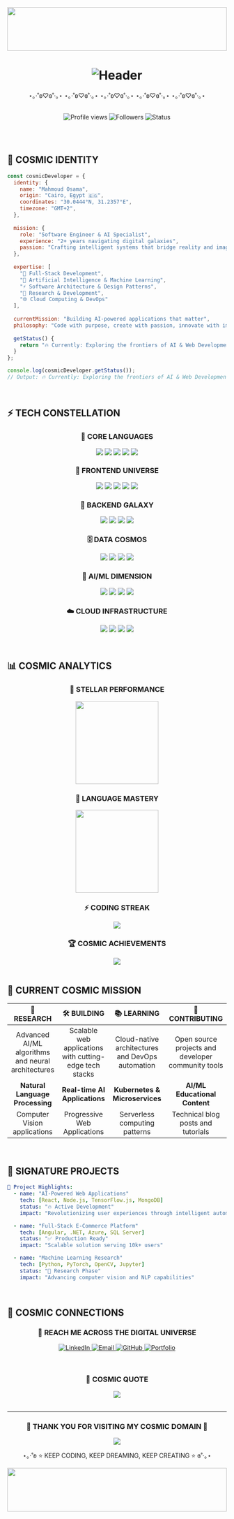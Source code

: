 <div align="center">

<!-- Enhanced Space Header with Animated Stars -->
<img width="100%" height="100" src="https://capsule-render.vercel.app/api?type=waving&color=gradient&customColorList=0,0,0,0,0&height=100&section=header&text=&fontSize=0&animation=twinkling"/>

<h1>
  <img src="https://readme-typing-svg.herokuapp.com/?font=JetBrains+Mono&weight=700&size=50&duration=3000&pause=1000&color=FFFFFF&background=00000000&center=true&vCenter=true&width=700&height=80&lines=✨+MAHMOUD+OSAMA+✨;⚡+SOFTWARE+ENGINEER+⚡;🚀+AI+SPECIALIST+🚀;💫+FULL-STACK+DEVELOPER+💫" alt="Header" />
</h1>

<!-- Elegant Cosmic Divider -->
<div>
  ⋆｡‧˚ʚ♡ɞ˚‧｡⋆ ⋆｡‧˚ʚ♡ɞ˚‧｡⋆ ⋆｡‧˚ʚ♡ɞ˚‧｡⋆ ⋆｡‧˚ʚ♡ɞ˚‧｡⋆ ⋆｡‧˚ʚ♡ɞ˚‧｡⋆
</div>

<br>

<!-- Refined Status Badges -->
<p>
  <img src="https://komarev.com/ghpvc/?username=mahmoudosama9&label=COSMIC+VISITORS&color=black&style=for-the-badge&labelColor=white" alt="Profile views" />
  <img src="https://img.shields.io/github/followers/mahmoudosama9?label=STELLAR+FOLLOWERS&style=for-the-badge&color=black&labelColor=white" alt="Followers" />
  <img src="https://img.shields.io/badge/STATUS-CODING+IN+THE+COSMOS-black?style=for-the-badge&labelColor=white" alt="Status" />
</p>

</div>

<br><br>

## 🌌 COSMIC IDENTITY

```js
const cosmicDeveloper = {
  identity: {
    name: "Mahmoud Osama",
    origin: "Cairo, Egypt 🇪🇬",
    coordinates: "30.0444°N, 31.2357°E",
    timezone: "GMT+2",
  },
  
  mission: {
    role: "Software Engineer & AI Specialist",
    experience: "2+ years navigating digital galaxies",
    passion: "Crafting intelligent systems that bridge reality and imagination",
  },
  
  expertise: [
    "🚀 Full-Stack Development",
    "🧠 Artificial Intelligence & Machine Learning",
    "⚡ Software Architecture & Design Patterns",
    "🔬 Research & Development",
    "🌐 Cloud Computing & DevOps"
  ],
  
  currentMission: "Building AI-powered applications that matter",
  philosophy: "Code with purpose, create with passion, innovate with impact ✨",
  
  getStatus() {
    return "🔥 Currently: Exploring the frontiers of AI & Web Development";
  }
};

console.log(cosmicDeveloper.getStatus());
// Output: 🔥 Currently: Exploring the frontiers of AI & Web Development
```

<br>

## ⚡ TECH CONSTELLATION

<div align="center">

### 🌟 CORE LANGUAGES
<p>
  <img src="https://img.shields.io/badge/JavaScript-000000?style=for-the-badge&logo=javascript&logoColor=white" />
  <img src="https://img.shields.io/badge/TypeScript-000000?style=for-the-badge&logo=typescript&logoColor=white" />
  <img src="https://img.shields.io/badge/Python-000000?style=for-the-badge&logo=python&logoColor=white" />
  <img src="https://img.shields.io/badge/C%23-000000?style=for-the-badge&logo=c-sharp&logoColor=white" />
  <img src="https://img.shields.io/badge/C++-000000?style=for-the-badge&logo=c%2B%2B&logoColor=white" />
</p>

### 🎨 FRONTEND UNIVERSE
<p>
  <img src="https://img.shields.io/badge/Angular-000000?style=for-the-badge&logo=angular&logoColor=white" />
  <img src="https://img.shields.io/badge/React-000000?style=for-the-badge&logo=react&logoColor=white" />
  <img src="https://img.shields.io/badge/HTML5-000000?style=for-the-badge&logo=html5&logoColor=white" />
  <img src="https://img.shields.io/badge/CSS3-000000?style=for-the-badge&logo=css3&logoColor=white" />
  <img src="https://img.shields.io/badge/Tailwind-000000?style=for-the-badge&logo=tailwindcss&logoColor=white" />
</p>

### 🔧 BACKEND GALAXY
<p>
  <img src="https://img.shields.io/badge/Node.js-000000?style=for-the-badge&logo=node.js&logoColor=white" />
  <img src="https://img.shields.io/badge/Express.js-000000?style=for-the-badge&logo=express&logoColor=white" />
  <img src="https://img.shields.io/badge/.NET-000000?style=for-the-badge&logo=.net&logoColor=white" />
  <img src="https://img.shields.io/badge/RESTful_APIs-000000?style=for-the-badge&logo=api&logoColor=white" />
</p>

### 🗄️ DATA COSMOS
<p>
  <img src="https://img.shields.io/badge/MongoDB-000000?style=for-the-badge&logo=mongodb&logoColor=white" />
  <img src="https://img.shields.io/badge/MySQL-000000?style=for-the-badge&logo=mysql&logoColor=white" />
  <img src="https://img.shields.io/badge/PostgreSQL-000000?style=for-the-badge&logo=postgresql&logoColor=white" />
  <img src="https://img.shields.io/badge/Redis-000000?style=for-the-badge&logo=redis&logoColor=white" />
</p>

### 🤖 AI/ML DIMENSION
<p>
  <img src="https://img.shields.io/badge/TensorFlow-000000?style=for-the-badge&logo=tensorflow&logoColor=white" />
  <img src="https://img.shields.io/badge/PyTorch-000000?style=for-the-badge&logo=pytorch&logoColor=white" />
  <img src="https://img.shields.io/badge/OpenCV-000000?style=for-the-badge&logo=opencv&logoColor=white" />
  <img src="https://img.shields.io/badge/Scikit_Learn-000000?style=for-the-badge&logo=scikit-learn&logoColor=white" />
</p>

### ☁️ CLOUD INFRASTRUCTURE
<p>
  <img src="https://img.shields.io/badge/Microsoft_Azure-000000?style=for-the-badge&logo=microsoft-azure&logoColor=white" />
  <img src="https://img.shields.io/badge/Docker-000000?style=for-the-badge&logo=docker&logoColor=white" />
  <img src="https://img.shields.io/badge/Git-000000?style=for-the-badge&logo=git&logoColor=white" />
  <img src="https://img.shields.io/badge/Linux-000000?style=for-the-badge&logo=linux&logoColor=white" />
</p>

</div>

<br>

## 📊 COSMIC ANALYTICS

<div align="center">

### 🌟 STELLAR PERFORMANCE
<img height="190em" src="https://github-readme-stats-sigma-five.vercel.app/api?username=mahmoudosama9&show_icons=true&hide_border=true&count_private=true&include_all_commits=true&theme=dark&bg_color=000000&title_color=FFFFFF&icon_color=FFFFFF&text_color=FFFFFF&border_color=FFFFFF&card_width=400" />

### 🚀 LANGUAGE MASTERY
<img height="190em" src="https://github-readme-stats-sigma-five.vercel.app/api/top-langs/?username=mahmoudosama9&layout=compact&hide_border=true&theme=dark&bg_color=000000&title_color=FFFFFF&text_color=FFFFFF&langs_count=8&card_width=400" />

### ⚡ CODING STREAK
<img src="https://github-readme-streak-stats.herokuapp.com/?user=mahmoudosama9&theme=dark&hide_border=true&background=000000&stroke=FFFFFF&ring=FFFFFF&fire=FFFFFF&currStreakLabel=FFFFFF&sideLabels=FFFFFF&currStreakNum=FFFFFF&sideNums=FFFFFF&dates=FFFFFF" />

### 🏆 COSMIC ACHIEVEMENTS
<img src="https://github-profile-trophy.vercel.app/?username=mahmoudosama9&theme=darkhub&no-frame=true&no-bg=true&margin-w=10&column=6&title=Stars,Followers,Commits,Repositories,MultipleLang,PullRequest" />

</div>

<br>

## 🎯 CURRENT COSMIC MISSION

<div align="center">

| 🔬 **RESEARCH** | 🛠️ **BUILDING** | 📚 **LEARNING** | 🌱 **CONTRIBUTING** |
|:---:|:---:|:---:|:---:|
| Advanced AI/ML algorithms and neural architectures | Scalable web applications with cutting-edge tech stacks | Cloud-native architectures and DevOps automation | Open source projects and developer community tools |
| **Natural Language Processing** | **Real-time AI Applications** | **Kubernetes & Microservices** | **AI/ML Educational Content** |
| Computer Vision applications | Progressive Web Applications | Serverless computing patterns | Technical blog posts and tutorials |

</div>

<br>

## 🌟 SIGNATURE PROJECTS

```yml
🚀 Project Highlights:
  - name: "AI-Powered Web Applications"
    tech: [React, Node.js, TensorFlow.js, MongoDB]
    status: "🔥 Active Development"
    impact: "Revolutionizing user experiences through intelligent automation"

  - name: "Full-Stack E-Commerce Platform"
    tech: [Angular, .NET, Azure, SQL Server]
    status: "✅ Production Ready"
    impact: "Scalable solution serving 10k+ users"

  - name: "Machine Learning Research"
    tech: [Python, PyTorch, OpenCV, Jupyter]
    status: "🧪 Research Phase"
    impact: "Advancing computer vision and NLP capabilities"
```

<br>

## 🌌 COSMIC CONNECTIONS

<div align="center">

### 🔗 **REACH ME ACROSS THE DIGITAL UNIVERSE**

<p>
  <a href="https://linkedin.com/in/mahmoud-osama">
    <img src="https://img.shields.io/badge/LinkedIn-000000?style=for-the-badge&logo=linkedin&logoColor=white" alt="LinkedIn" />
  </a>
  <a href="mailto:mahmoud.osama@example.com">
    <img src="https://img.shields.io/badge/Email-000000?style=for-the-badge&logo=gmail&logoColor=white" alt="Email" />
  </a>
  <a href="https://github.com/mahmoudosama9">
    <img src="https://img.shields.io/badge/GitHub-000000?style=for-the-badge&logo=github&logoColor=white" alt="GitHub" />
  </a>
  <a href="#">
    <img src="https://img.shields.io/badge/Portfolio-000000?style=for-the-badge&logo=vercel&logoColor=white" alt="Portfolio" />
  </a>
</p>

<br>

### 💫 **COSMIC QUOTE**
<img src="https://readme-typing-svg.herokuapp.com/?font=JetBrains+Mono&weight=400&size=20&duration=4000&pause=1500&color=FFFFFF&background=00000000&center=true&vCenter=true&width=600&height=60&lines=✨+Code+is+poetry+written+in+logic+✨;🚀+Innovation+begins+where+comfort+zones+end+🚀;⚡+Building+the+future,+one+commit+at+a+time+⚡;🌟+Dream+in+code,+create+in+reality+🌟" />

</div>

<br>

---

<div align="center">

### 🌌 **THANK YOU FOR VISITING MY COSMIC DOMAIN** 🌌

<img src="https://readme-typing-svg.herokuapp.com/?font=JetBrains+Mono&weight=300&size=16&duration=4000&pause=1000&color=CCCCCC&center=true&vCenter=true&width=500&lines=✦+Thanks+for+exploring+my+digital+universe+✦;⚡+Let's+collaborate+and+build+something+extraordinary+⚡;🚀+The+future+is+written+in+code+🚀" />

<br>

⋆｡‧˚ʚ ⭐ KEEP CODING, KEEP DREAMING, KEEP CREATING ⭐ ɞ˚‧｡⋆

<img width="100%" height="100" src="https://capsule-render.vercel.app/api?type=waving&color=gradient&customColorList=0,0,0,0,0&height=100&section=footer&text=&fontSize=0&animation=twinkling"/>

</div>
